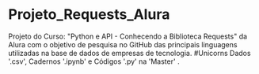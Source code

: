 # Projeto_Requests_Alura
Projeto do Curso: "Python e API - Conhecendo a Biblioteca Requests" da Alura com o objetivo de pesquisa no GitHub das principais linguagens utilizadas na base de dados de empresas de tecnologia. #Unicorns
Dados '.csv', Cadernos '.ipynb' e Códigos '.py' na 'Master' .
